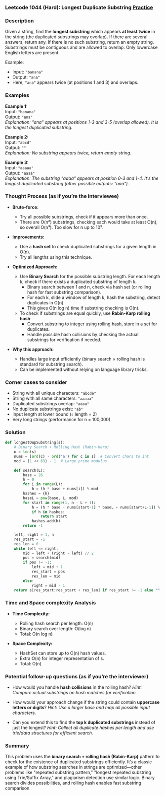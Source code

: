 ### Leetcode 1044 (Hard): Longest Duplicate Substring [Practice](https://leetcode.com/problems/longest-duplicate-substring)

### Description  
Given a string, find the **longest substring** which appears **at least twice** in the string (the duplicated substrings may overlap). If there are several answers, return any. If there is no such substring, return an empty string. Substrings must be contiguous and are allowed to overlap. Only lowercase English letters are present.

Example:  
- Input: `"banana"`
- Output: `"ana"`
- Here, `"ana"` appears twice (at positions 1 and 3) and overlaps.

### Examples  

**Example 1:**  
Input: `"banana"`  
Output: `"ana"`  
*Explanation: "ana" appears at positions 1-3 and 3-5 (overlap allowed). It is the longest duplicated substring.*

**Example 2:**  
Input: `"abcd"`  
Output: `""`  
*Explanation: No substring appears twice, return empty string.*

**Example 3:**  
Input: `"aaaaa"`  
Output: `"aaaa"`  
*Explanation: The substring "aaaa" appears at position 0-3 and 1-4. It's the longest duplicated substring (other possible outputs: "aaa").*

### Thought Process (as if you’re the interviewee)  
- **Brute-force:**  
  - Try all possible substrings, check if it appears more than once.  
  - There are O(n²) substrings, checking each would take at least O(n), so overall O(n³). Too slow for n up to 10⁵.

- **Improvements:**  
  - Use a **hash set** to check duplicated substrings for a given length in O(n).  
  - Try all lengths using this technique.

- **Optimized Approach:**  
  - Use **Binary Search** for the possible substring length. For each length k, check if there exists a duplicated substring of length k.
    - Binary search between 1 and n, check via hash set (or rolling hash for fast substring comparison).
    - For each k, slide a window of length k, hash the substring, detect duplicates in O(n).
    - This gives O(n log n) time if substring checking is O(n).
  - To check if substrings are equal quickly, use **Rabin-Karp rolling hash**:
    - Convert substring to integer using rolling hash, store in a set for duplicates.
    - Handle possible hash collisions by checking the actual substrings for verification if needed.

- **Why this approach:**  
  - Handles large input efficiently (binary search × rolling hash is standard for substring search).  
  - Can be implemented without relying on language library tricks.

### Corner cases to consider  
- String with all unique characters: `"abcde"`
- String with all same characters: `"aaaaa"`
- Duplicated substrings overlap: `"aaaa"`
- No duplicate substrings exist: `"ab"`
- Input length at lower bound (`s` length = 2)
- Very long strings (performance for n = 100,000)

### Solution

```python
def longestDupSubstring(s):
    # Binary Search + Rolling Hash (Rabin-Karp)
    n = len(s)
    nums = [ord(c) - ord('a') for c in s]  # Convert chars to int
    mod = (1 << 63) - 1  # Large prime modulus
    
    def search(L):
        base = 26
        h = 0
        for i in range(L):
            h = (h * base + nums[i]) % mod
        hashes = {h}
        baseL = pow(base, L, mod)
        for start in range(1, n - L + 1):
            h = (h * base - nums[start-1] * baseL + nums[start+L-1]) % mod
            if h in hashes:
                return start
            hashes.add(h)
        return -1

    left, right = 1, n
    res_start = -1
    res_len = 0
    while left <= right:
        mid = left + (right - left) // 2
        pos = search(mid)
        if pos != -1:
            left = mid + 1
            res_start = pos
            res_len = mid
        else:
            right = mid - 1
    return s[res_start:res_start + res_len] if res_start != -1 else ""
```

### Time and Space complexity Analysis  

- **Time Complexity:**  
  - Rolling hash search per length: O(n)  
  - Binary search over length: O(log n)  
  - Total: O(n log n)

- **Space Complexity:**  
  - HashSet can store up to O(n) hash values.
  - Extra O(n) for integer representation of s.
  - Total: O(n)

### Potential follow-up questions (as if you’re the interviewer)  

- How would you handle **hash collisions** in the rolling hash?
  *Hint: Compare actual substrings on hash matches for verification.*

- How would your approach change if the string could contain **uppercase letters or digits**?
  *Hint: Use a larger base and map all possible input characters.*

- Can you extend this to find the **top k duplicated substrings** instead of just the longest?
  *Hint: Collect all duplicate hashes per length and use trie/data structures for efficient search.*

### Summary
This problem uses the **binary search + rolling hash (Rabin-Karp)** pattern to check for the existence of duplicated substrings efficiently. It’s a classic example of how substring searches in strings are optimized—other problems like "repeated substring pattern," "longest repeated substring using Trie/Suffix Array," and plagiarism detection use similar logic. Binary search divides possibilities, and rolling hash enables fast substring comparison.
